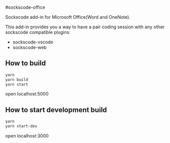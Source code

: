 #sockscode-office

Sockscode add-in for Microsoft Office(Word and OneNote). 

This add-in provides you a way to have a pair coding session with any other sockscode compatible plugins:
* sockscode-vscode
* sockscode-web

## How to build

```sh
yarn
yarn build
yarn start
```
open localhost:5000


## How to start development build

```sh
yarn 
yarn start-dev
```
open localhost:3000